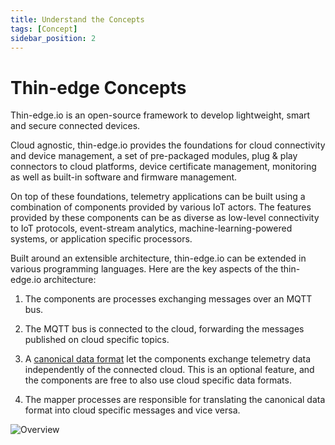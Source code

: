 ```yaml
---
title: Understand the Concepts
tags: [Concept]
sidebar_position: 2
---
```


# Thin-edge Concepts

Thin-edge.io is an open-source framework to develop lightweight, smart and secure connected devices.

Cloud agnostic, thin-edge.io provides the foundations for cloud connectivity and device management,
a set of pre-packaged  modules, plug & play connectors to cloud platforms,
device certificate management, monitoring as well as built-in software and firmware management.

On top of these foundations, telemetry applications can be built using a combination of components provided by various IoT actors.
The features provided by these components can be as diverse as low-level connectivity to IoT protocols,
event-stream analytics, machine-learning-powered systems, or application specific processors.

Built around an extensible architecture,
thin-edge.io can be extended in various programming languages.
Here are the key aspects of the thin-edge.io architecture:

1. The components are processes exchanging messages over an MQTT bus.

2. The MQTT bus is connected to the cloud, forwarding the messages published on cloud specific topics. 

2. A [canonical data format](thin-edge-json.md) let the components exchange telemetry data independently of the connected cloud.
This is an optional feature, and the components are free to also use cloud specific data formats.

3. The mapper processes are responsible for translating the canonical data format into cloud specific messages and vice versa.


![Overview](./images/thin-edge-overview.png)

